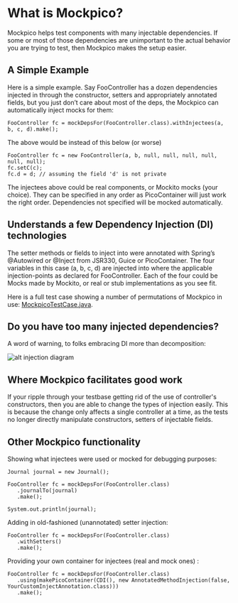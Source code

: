 What is Mockpico?
=================

Mockpico helps test components with many injectable dependencies. If some or most of those dependencies are unimportant to the actual behavior you are trying to test, then Mockpico makes the setup easier.

A Simple Example
----------------

Here is a simple example. Say FooController has a dozen dependencies injected in through the constructor, setters and appropriately annotated fields, but you just don’t care about most of the deps, the Mockpico can automatically inject mocks for them:

    FooController fc = mockDepsFor(FooController.class).withInjectees(a, b, c, d).make();

The above would be instead of this below (or worse)

    FooController fc = new FooController(a, b, null, null, null, null, null, null);
    fc.setC(c);
    fc.d = d; // assuming the field 'd' is not private

The injectees above could be real components, or Mockito mocks (your choice).  They can be specified in any order as PicoContainer will just work the right order.  Dependencies not specified will be mocked automatically.

Understands a few Dependency Injection (DI) technologies
--------------------------------------------------------

The setter methods or fields to inject into were annotated with Spring’s @Autowired or @Inject from JSR330, Guice or PicoContainer. The four variables in this case (a, b, c, d) are injected into where the applicable injection-points as declared for FooController. Each of the four could be Mocks made by Mockito, or real or stub implementations as you see fit.

Here is a full test case showing a number of permutations of Mockpico in use:
[MockpicoTestCase.java](mockpico/blob/master/src/test/java/com/thoughtworks/mockpico/MockpicoTestCase.java).

Do you have too many injected dependencies?
-------------------------------------------

A word of warning, to folks embracing DI more than decomposition:

![alt injection diagram](mockpico/raw/master/src/graffle/injection-diag.png "Collaborators Are Better")

Where Mockpico facilitates good work
------------------------------------

If your ripple through your testbase getting rid of the use of controller's constructors, then you are able to change the types of injection easily. This is because the change only affects a single controller at a time, as the tests no longer directly manipulate constructors, setters of injectable fields.

Other Mockpico functionality
----------------------------

Showing what injectees were used or mocked for debugging purposes:

    Journal journal = new Journal();

    FooController fc = mockDepsFor(FooController.class)
       .journalTo(journal)
       .make();

    System.out.println(journal);

Adding in old-fashioned (unannotated) setter injection:
         
    FooController fc = mockDepsFor(FooController.class)
       .withSetters()
       .make();

Providing your own container for injectees (real and mock ones) :

    FooController fc = mockDepsFor(FooController.class)
       .using(makePicoContainer(CDI(), new AnnotatedMethodInjection(false, YourCustomInjectAnnotation.class)))
       .make();
